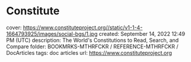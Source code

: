 # Constitute

cover: https://www.constituteproject.org//static/v1-1-4-1664793925/images/social-bgs/1.jpg
created: September 14, 2022 12:49 PM (UTC)
description: The World's Constitutions to Read, Search, and Compare
folder: BOOKMRKS-MTHRFCKR / REFERENCE-MTHRFCKR / DocArticles
tags: doc articles
url: https://www.constituteproject.org